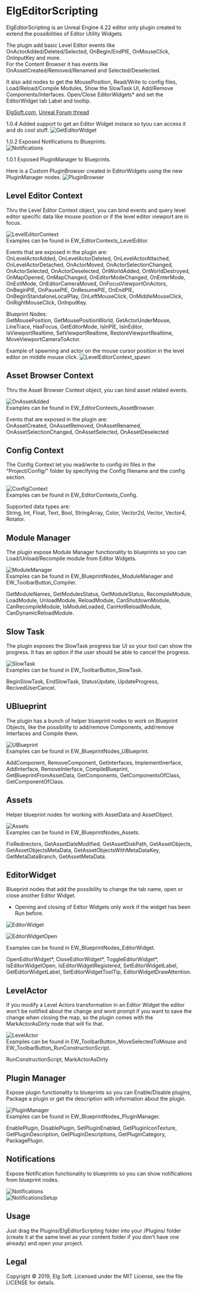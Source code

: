 # ElgEditorScripting

ElgEditorScripting is an Unreal Engine 4.22 editor only plugin created to extend the possibilities of Editor Utility Widgets. 

The plugin add basic Level Editor events like OnActorAdded/Deleted/Selected, OnBegin/EndPIE, OnMouseClick, OnInputKey and more.<br>
For the Content Browser it has events like OnAssetCreated/Removed/Renamed and Selected/Deselected.

It also add nodes to get the MousePosition, Read/Write to config files, Load/Reload/Compile Modules, Show the SlowTask UI, Add/Remove Components/Interfaces. Open/Close EditorWidgets* and set the EditorWidget tab Label and tooltip.

[ElgSoft.com](http://elgsoft.com/ccount/click.php?id=main), 
[Unreal Forum thread](https://forums.unrealengine.com/community/community-content-tools-and-tutorials/1618595-free-elgeditorscripting-editor-utility-widget-extension-events-and-stuff)

1.0.4 Added support to get an Editor Widget instace so tyou can access it and do cool stuff.
![GetEditorWidget](https://elgsoft.com/Images/EditorScripting/LEC_GetEditorWidget.png)<br>

1.0.2 Exposed Notifications to Blueprints.<br>
![Notifications](https://elgsoft.com/Images/EditorScripting/Notifications.gif)<br>

1.0.1 Exposed PluginManager to Blueprints.

Here is a Custom PluginBrowser created in EditorWidgets using the new PluginManager nodes.
![PluginBrowser](https://elgsoft.com/Images/EditorScripting/Tool_PluginBrowser.png)<br>


## Level Editor Context

Thru the Level Editor Context object, you can bind events and query level editor specific data like mouse position or if the level editor viewport are in focus.

![LevelEditorContext](https://elgsoft.com/Images/EditorScripting/LEC_OnActorSelectionChanged.png)<br>
Examples can be found in EW_EditorContexts_LevelEditor.

Events that are exposed in the plugin are:<br>
OnLevelActorAdded, OnLevelActorDeleted, OnLevelActorAttached, OnLevelActorDetached, OnActorMoved, OnActorSelectionChanged, OnActorSelected, OnActorDeselected, OnWorldAdded, OnWorldDestroyed, OnMapOpened, OnMapChanged, OnEditorModeChanged, OnEnterMode, OnExitMode, OnEditorCameraMoved, OnFocusViewportOnActors, OnBeginPIE, OnPausePIE, OnResumePIE, OnEndPIE, OnBeginStandaloneLocalPlay, OnLeftMouseClick, OnMiddleMouseClick, OnRightMouseClick, OnInputKey.

Blueprint Nodes:<br>
GetMousePosition, GetMousePositionWorld, GetActorUnderMouse, LineTrace, HasFocus, GetEditorMode, IsInPIE, IsInEditor, IsViewportRealtime, SetViewportRealtime, RestoreViewportRealtime, MoveViewportCameraToActor.

Example of spawning and actor on the mouse cursor position in the level editor on middle mouse click.
![LevelEditorContext_spawn](https://elgsoft.com/Images/EditorScripting/LEC_SpawnOnClick.png)<br>

## Asset Browser Context
Thru the Asset Browser Context object, you can bind asset related events.

![OnAssetAdded](https://elgsoft.com/Images/EditorScripting/CBC_OnAssetAdded.png)<br>
Examples can be found in EW_EditorContexts_AssetBrowser.

Events that are exposed in the plugin are:<br>
OnAssetCreated, OnAssetRemoved, OnAssetRenamed, OnAssetSelectionChanged, OnAssetSelected, OnAssetDeselected

## Config Context
The Config Context let you read/write to config ini files in the "Project/Config/" folder by specifying the Config filename and the config section.

![ConfigContext](https://elgsoft.com/Images/EditorScripting/CC_ReadInt.png)<br>
Examples can be found in EW_EditorContexts_Config.

Supported data types are:<br>
String, Int, Float, Text, Bool, StringArray, Color, Vector2d, Vector, Vector4, Rotator.


## Module Manager
The plugin expose Module Manager functionality to blueprints so you can Load/Unload/Recompile module from Editor Widgets.

![ModuleManager](https://elgsoft.com/Images/EditorScripting/ModuleManager_Recompile.png)<br>
Examples can be found in EW_BlueprintNodes_ModuleManager and EW_ToolbarButton_Compiler.

GetModuleNames, GetModulesStatus, GetModuleStatus, RecompileModule, LoadModule, UnloadModule, ReloadModule, CanShutdownModule, CanRecompileModule, IsModuleLoaded, CanHotReloadModule, CanDynamicReloadModule.


## Slow Task
The plugin exposes the SlowTask progress bar UI so your tool can show the progress. It has an option if the user should be able to cancel the progress.

![SlowTask](https://elgsoft.com/Images/EditorScripting/slowtask.gif)<br>
Examples can be found in EW_ToolbarButton_SlowTask.

BeginSlowTask, EndSlowTask, StatusUpdate, UpdateProgress, RecivedUserCancel.


## UBlueprint
The plugin has a bunch of helper blueprint nodes to work on Blueprint Objects, like the possibility to add/remove Components, add/remove Interfaces and Compile them.

![UBlueprint](https://elgsoft.com/Images/EditorScripting/Ublueprint_add_remove_component.png)<br>
Examples can be found in EW_BlueprintNodes_UBlueprint.

AddComponent, RemoveComponent, GetInterfaces, ImplementInerface, AddInterface, RemoveInterface, CompileBlueprint, GetBlueprintFromAssetData, GetComponents, GetComponentsOfClass, GetComponentOfClass.

## Assets
Helper blueprint nodes for working with AssetData and AssetObject.

![Assets](https://elgsoft.com/Images/EditorScripting/asset_nodes.png)<br>
Examples can be found in EW_BlueprintNodes_Assets.

FixRedirectors, GetAssetDateModified, GetAssetDiskPath, GetAssetObjects, GetAssetObjectsMetaData, 
GetAssetObjectsWithMetaDataKey, GetMetaDataBranch, GetAssetMetaData.

## EditorWidget
Blueprint nodes that add the possibility to change the tab name, open or close another Editor Widget.
* Opening and closing of Editor Widgets only work if the widget has been Run before.

![EditorWidget](https://elgsoft.com/Images/EditorScripting/EditorWidgetToggle.gif)<br>

![EditorWidgetOpen](https://elgsoft.com/Images/EditorScripting/BP_OpenEditorWidget_smaller.png)<br>

Examples can be found in EW_BlueprintNodes_EditorWidget.

OpenEditorWidget*, CloseEditorWidget*, ToggleEditorWidget*, IsEditorWidgetOpen, IsEditorWidgetRegistered, SetEditorWidgetLabel, 
GetEditorWidgetLabel, SetEditorWidgetToolTip, EditorWidgetDrawAttention.

## LevelActor
If you modify a Level Actors transformation in an Editor Widget the editor won't be notified about the change and wont prompt if you want to save the change when closing the map, so the plugin comes with the MarkActorAsDirty node that will fix that.

![LevelActor](https://elgsoft.com/Images/EditorScripting/levelactor_nodes.png)<br>
Examples can be found in EW_ToolbarButton_MoveSelectedToMouse and EW_ToolbarButton_RunConstructionScript.

RunConstructionScript, MarkActorAsDirty

## Plugin Manager
Expose plugin functionality to blueprints so you can Enable/Disable plugins, Package a plugin or get the description with information about the plugin.

![PluginManager](https://elgsoft.com/Images/EditorScripting/PluginManager_nodes.png)<br>
Examples can be found in EW_BlueprintNodes_PluginManager.

EnablePlugin, DisablePlugin, SetPluginEnabled, GetPluginIconTexture, GetPluginDescription, GetPluginDescriptions, GetPluginCategory, PackagePlugin.

## Notifications
Expose Notification functionality to blueprints so you can show notifications from blueprint nodes.

![Notifications](https://elgsoft.com/Images/EditorScripting/Notifications.gif)<br>
![NotificationsSetup](https://elgsoft.com/Images/EditorScripting/Notification_node.png)<br>


## Usage
Just drag the Plugins/ElgEditorScripting folder into your <YourGameProject>/Plugins/ folder (create it at the same level as your content folder if you don't have one already) and open your project.

  
## Legal
Copyright © 2019, Elg Soft. Licensed under the MIT License, see the file LICENSE for details.
